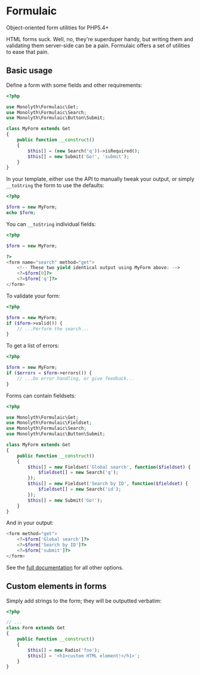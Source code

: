 # Formulaic
Object-oriented form utilities for PHP5.4+

HTML forms suck. Well, no, they're superduper handy, but writing them and
validating them server-side can be a pain. Formulaic offers a set of utilities
to ease that pain.

## Basic usage
Define a form with some fields and other requirements:

```php
<?php

use Monolyth\Formulaic\Get;
use Monolyth\Formulaic\Search;
use Monolyth\Formulaic\Button\Submit;

class MyForm extends Get
{
    public function __construct()
    {
        $this[] = (new Search('q'))->isRequired();
        $this[] = new Submit('Go!', 'submit');
    }
}
```

In your template, either use the API to manually tweak your output, or simply
`__toString` the form to use the defaults:

```php
<?php

$form = new MyForm;
echo $form;
```

You can `__toString` individual fields:

```php
<?php

$form = new MyForm;

?>
<form name="search" method="get">
    <!-- These two yield identical output using MyForm above: -->
    <?=$form[0]?>
    <?=$form['q']?>
</form>
```

To validate your form:

```php
<?php

$form = new MyForm;
if ($form->valid()) {
    // ...Perform the search...
}
```

To get a list of errors:

```php
<?php

$form = new MyForm;
if ($errors = $form->errors()) {
    // ...Do error handling, or give feedback...
}
```

Forms can contain fieldsets:

```php
<?php

use Monolyth\Formulaic\Get;
use Monolyth\Formulaic\Fieldset;
use Monolyth\Formulaic\Search;
use Monolyth\Formulaic\Button\Submit;

class MyForm extends Get
{
    public function __construct()
    {
        $this[] = new Fieldset('Global search', function($fieldset) {
            $fieldset[] = new Search('q');
        });
        $this[] = new Fieldset('Search by ID', function($fieldset) {
            $fieldset[] = new Search('id');
        });
        $this[] = new Submit('Go!');
    }
}
```

And in your output:

```php
<form method="get">
    <?=$form['Global search']?>
    <?=$form['Search by ID']?>
    <?=$form['submit']?>
</form>
```

See the [full documentation](http://monolyth.monomelodies.nl/formulaic/docs/)
for all other options.

## Custom elements in forms
Simply add strings to the form; they will be outputted verbatim:

```php
<?php

// ...
class Form extends Get
{
    public function __construct()
    {
        $this[] = new Radio('foo');
        $this[] = '<h1>custom HTML element!</h1>';
    }
}
```

